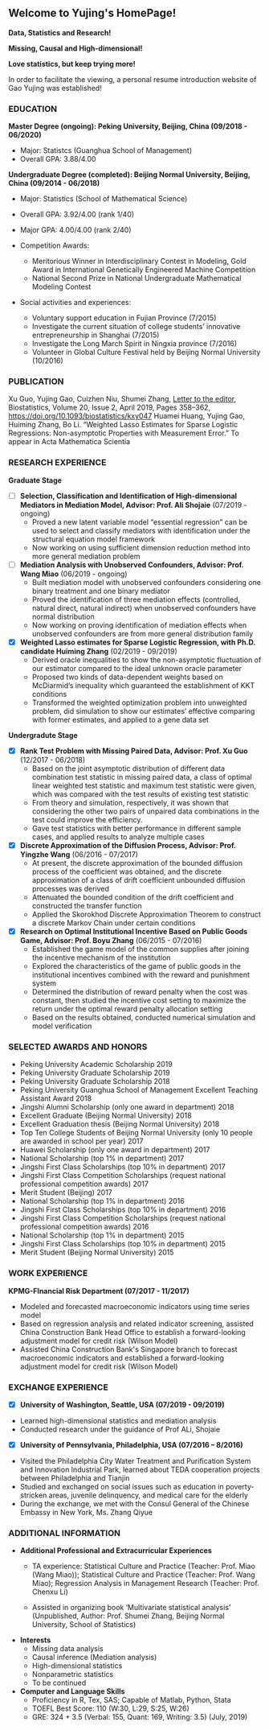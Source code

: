 ## Welcome to Yujing's HomePage!
**Data, Statistics and Research!** 

**Missing, Causal and High-dimensional!**

**Love statistics, but keep trying more!** 

In order to facilitate the viewing, a personal resume introduction website of Gao Yujing was established!

### EDUCATION 
**Master Degree (ongoing): Peking University, Beijing, China (09/2018 - 06/2020)**
* Major: Statistcs (Guanghua School of Management)
* Overall GPA: 3.88/4.00 

**Undergraduate Degree (completed): Beijing Normal University, Beijing, China (09/2014 - 06/2018)**

- Major: Statistics (School of Mathematical Science)
- Overall GPA: 3.92/4.00 (rank 1/40)
- Major GPA: 4.00/4.00 (rank 2/40)
- Competition Awards: 
   - Meritorious Winner in Interdisciplinary Contest in Modeling, Gold Award in International Genetically Engineered Machine Competition
   - National Second Prize in National Undergraduate Mathematical Modeling Contest
   
- Social activities and experiences:
   - Voluntary support education in Fujian Province (7/2015)
   - Investigate the current situation of college students’ innovative entrepreneurship in Shanghai (7/2015)
   - Investigate the Long March Spirit in Ningxia province (7/2016)
   - Volunteer in Global Culture Festival held by Beijing Normal University (10/2016)

### PUBLICATION
Xu Guo, Yujing Gao, Cuizhen Niu, Shumei Zhang, [Letter to the editor](https://doi.org/10.1093/biostatistics/kxy047), Biostatistics, Volume 20, Issue 2, April 2019, Pages 358–362, https://doi.org/10.1093/biostatistics/kxy047
Huamei Huang, Yujing Gao, Huiming Zhang, Bo Li. “Weighted Lasso Estimates for Sparse Logistic Regressions: Non-asymptotic Properties with Measurement Error.” To appear in Acta Mathematica Scientia

### RESEARCH EXPERIENCE
**Graduate Stage**

- [ ] **Selection, Classification and Identification of High-dimensional Mediators in Mediation Model, Advisor: Prof. Ali Shojaie** (07/2019 - ongoing)
   - Proved a new latent variable model “essential regression” can be used to select and classify mediators with identification under the structural equation model framework
   - Now working on using sufficient dimension reduction method into more general mediation problem
- [ ] **Mediation Analysis with Unobserved Confounders, Advisor: Prof. Wang Miao** (06/2019 - ongoing)
   - Built mediation model with unobserved confounders considering one binary treatment and one binary mediator
   - Proved the identification of three mediation effects (controlled, natural direct, natural indirect) when unobserved confounders have normal distribution
   - Now working on proving identification of mediation effects when unobserved confounders are from more general distribution family
- [x] **Weighted Lasso estimates for Sparse Logistic Regression, with Ph.D. candidate Huiming Zhang** (02/2019 - 09/2019)
   - Derived oracle inequalities to show the non-asymptotic fluctuation of our estimator compared to the ideal unknown oracle parameter
   - Proposed two kinds of data-dependent weights based on McDiarmid’s inequality which guaranteed the establishment of KKT conditions
   - Transformed the weighted optimization problem into unweighted problem, did simulation to show our estimates’ effective comparing with former estimates, and applied to a gene data set

**Undergradute Stage**

- [x] **Rank Test Problem with Missing Paired Data, Advisor: Prof. Xu Guo** (12/2017 - 06/2018)
   - Based on the joint asymptotic distribution of different data combination test statistic in missing paired data, a class of optimal linear weighted test statistic and maximum test statistic were given, which was compared with the test results of existing test statistic
   - From theory and simulation, respectively, it was shown that considering the other two pairs of unpaired data combinations in the test could improve the efficiency.
   - Gave test statistics with better performance in different sample cases, and applied results to analyze multiple cases
- [x] **Discrete Approximation of the Diffusion Process, Advisor: Prof. Yingzhe Wang** (06/2016 - 07/2017)
   - At present, the discrete approximation of the bounded diffusion process of the coefficient was obtained, and the discrete approximation of a class of drift coefficient unbounded diffusion processes was derived
   - Attenuated the bounded condition of the drift coefficient and constructed the transfer function
   - Applied the Skorokhod Discrete Approximation Theorem to construct a discrete Markov Chain under certain conditions
- [x] **Research on Optimal Institutional Incentive Based on Public Goods Game, Advisor: Prof. Boyu Zhang** (06/2015 - 07/2016)
   - Established the game model of the common supplies after joining the incentive mechanism of the institution
   - Explored the characteristics of the game of public goods in the institutional incentives combined with the reward and punishment system
   - Determined the distribution of reward penalty when the cost was constant, then studied the incentive cost setting to maximize the return under the optimal reward penalty allocation setting
   - Based on the results obtained, conducted numerical simulation and model verification

### SELECTED AWARDS AND HONORS
- Peking University Academic Scholarship 2019
- Peking University Graduate Scholarship 2019
- Peking University Graduate Scholarship 2018
- Peking University Guanghua School of Management Excellent Teaching Assistant Award 2018
- Jingshi Alumni Scholarship (only one award in department)	2018
- Excellent Graduate (Beijing Normal University)	2018
- Excellent Graduation thesis (Beijing Normal University)	2018
- Top Ten College Students of Beijing Normal University (only 10 people are awarded in school per year)	2017
- Huawei Scholarship (only one award in department)	2017
- National Scholarship (top 1% in department)	2017
- Jingshi First Class Scholarships (top 10% in department)	2017
- Jingshi First Class Competition Scholarships (request national professional competition awards)	2017
- Merit Student (Beijing)	2017
- National Scholarship (top 1% in department)	2016
- Jingshi First Class Scholarships (top 10% in department)	2016
- Jingshi First Class Competition Scholarships (request national professional competition awards)	2016
- National Scholarship (top 1% in department)	2015
- Jingshi First Class Scholarships (top 10% in department)	2015
- Merit Student (Beijing Normal University)	2015


### WORK EXPERIENCE
**KPMG-FInancial Risk Department (07/2017 - 11/2017)** 
- Modeled and forecasted macroeconomic indicators using time series model
- Based on regression analysis and related indicator screening, assisted China Construction Bank Head Office to establish a forward-looking adjustment model for credit risk (Wilson Model)
- Assisted China Construction Bank's Singapore branch to forecast macroeconomic indicators and established a forward-looking adjustment model for credit risk (Wilson Model)

### EXCHANGE EXPERIENCE
- [x] **University of Washington, Seattle, USA (07/2019 - 09/2019)**
- Learned high-dimensional statistics and mediation analysis
- Conducted research under the guidance of Prof ALi, Shojaie
- [x] **University of Pennsylvania, Philadelphia, USA (07/2016 – 8/2016)**
- Visited the Philadelphia City Water Treatment and Purification System and Innovation Industrial Park, learned about TEDA cooperation projects between Philadelphia and Tianjin
- Studied and exchanged on social issues such as education in poverty-stricken areas, juvenile delinquency, and medical care for the elderly
- During the exchange, we met with the Consul General of the Chinese Embassy in New York, Ms. Zhang Qiyue

### ADDITIONAL INFORMATION
- **Additional Professional and Extracurricular Experiences**
  - TA experience: Statistical Culture and Practice (Teacher: Prof. Miao (Wang Miao)); Statistical Culture and Practice (Teacher: Prof. Wang Miao); Regression Analysis in Management Research (Teacher: Prof. Chenxu Li)

  - Assisted in organizing book ‘Multivariate statistical analysis’ (Unpublished, Author: Prof. Shumei Zhang, Beijing Normal University, School of Statistics)
- **Interests**
  - Missing data analysis
  - Causal inference (Mediation analysis)
  - High-dimensional statistics
  - Nonparametric statistics
  - To be continued
- **Computer and Language Skills**
   - Proficiency in R, Tex, SAS; Capable of Matlab, Python, Stata
   - TOEFL Best Score: 110 (W:30, L:29, S:25, W:26)
   - GRE: 324 + 3.5 (Verbal: 155, Quant: 169, Writing: 3.5)  (July, 2019)

